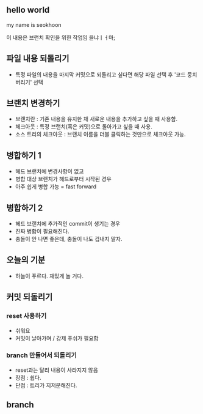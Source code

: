 ## hello world

my name is seokhoon

이 내용은 브런치 확인을 위한 작업임
을냐ㅣㅓ마;

## 파일 내용 되돌리기

- 특정 파일의 내용을 마지막 커밋으로 되돌리고 싶다면 해당 파일 선택 후 '코드 뭉치 버리기' 선택

## 브랜치 변경하기

- 브랜치란 : 기존 내용을 유지한 채 새로운 내용을 추가하고 싶을 때 사용함.
- 체크아웃 : 특정 브랜치(혹은 커밋)으로 돌아가고 싶을 때 사용.
- 소스 트리의 체크아웃 : 브랜치 이름을 더블 클릭하는 것만으로 체크아웃 가능.

## 병합하기 1

- 헤드 브랜치에 변경사항이 없고
- 병합 대상 브랜치가 헤드로부터 시작된 경우
- 아주 쉽게 병합 가능 = fast forward

## 병합하기 2

- 헤드 브랜치에 추가적인 commit이 생기는 경우
- 진짜 병합이 필요해진다.
- 충돌이 안 나면 좋은데, 충돌이 나도 겁내지 말자.

## 오늘의 기분

- 하늘이 푸르다. 재밌게 놀 거다.

## 커밋 되돌리기

### reset 사용하기

- 쉬워요
- 커밋이 날아가며 / 강제 푸쉬가 필요함

### branch 만들어서 되돌리기

- reset과는 달리 내용이 사라지지 않음
- 장점 : 쉽다.
- 단점 : 트리가 지저분해진다.

## branch
